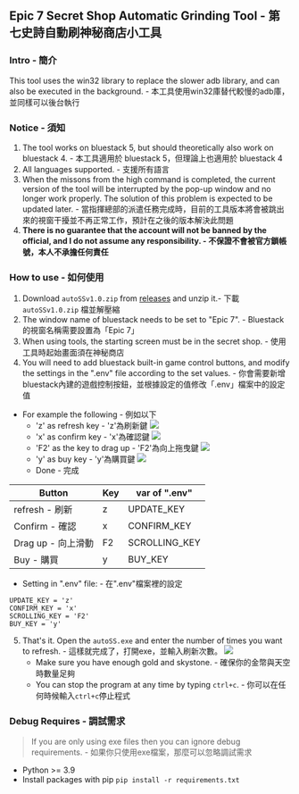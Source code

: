 ## Epic 7 Secret Shop Automatic Grinding Tool - 第七史詩自動刷神秘商店小工具

### Intro - 簡介
This tool uses the win32 library to replace the slower adb library, and can also be executed in the background. - 本工具使用win32庫替代較慢的adb庫，並同樣可以後台執行

### Notice - 須知
1. The tool works on bluestack 5, but should theoretically also work on bluestack 4. - 本工具適用於 bluestack 5，但理論上也適用於 bluestack 4
2. All languages supported. - 支援所有語言
3. When the missons from the high command is completed, the current version of the tool will be interrupted by the pop-up window and no longer work properly. The solution of this problem is expected to be updated later. - 當指揮總部的派遣任務完成時，目前的工具版本將會被跳出來的視窗干擾並不再正常工作，預計在之後的版本解決此問題
4. **There is no guarantee that the account will not be banned by the official, and I do not assume any responsibility. - 不保證不會被官方鎖帳號，本人不承擔任何責任**

### How to use - 如何使用
1. Download `autoSSv1.0.zip` from [releases](https://github.com/TimuXDXD/Epic7-auto-grind-secret-shop/releases/tag/v1.0) and unzip it.- 下載 `autoSSv1.0.zip` 檔並解壓縮
2. The window name of bluestack needs to be set to "Epic 7". - Bluestack 的視窗名稱需要設置為「Epic 7」
3. When using tools, the starting screen must be in the secret shop. - 使用工具時起始畫面須在神秘商店
4. You will need to add bluestack built-in game control buttons, and modify the settings in the ".env" file according to the set values. - 你會需要新增bluestack內建的遊戲控制按鈕，並根據設定的值修改「.env」檔案中的設定值
* For example the following - 例如以下
    * 'z' as refresh key - 'z'為刷新鍵
    ![](https://hackmd.io/_uploads/HJZ4CJAP2.png)
    * 'x' as confirm key - 'x'為確認鍵
    ![](https://hackmd.io/_uploads/HkwaJgRPn.png)
    * 'F2' as the key to drag up - 'F2'為向上拖曳鍵
    ![](https://hackmd.io/_uploads/r1UmZgADn.png)
    * 'y' as buy key - 'y'為購買鍵
    ![](https://hackmd.io/_uploads/rkPkMl0Dh.png)
    * Done - 完成
    
| Button | Key | var of ".env" |
| -------- | -------- | -------- |
| refresh - 刷新 | z | UPDATE_KEY |
| Confirm - 確認 | x | CONFIRM_KEY |
| Drag up - 向上滑動 | F2 | SCROLLING_KEY |
| Buy - 購買 | y | BUY_KEY |

* Setting in ".env" file: - 在".env"檔案裡的設定
```
UPDATE_KEY = 'z'
CONFIRM_KEY = 'x'
SCROLLING_KEY = 'F2'
BUY_KEY = 'y'
```
5. That's it. Open the `autoSS.exe` and enter the number of times you want to refresh. - 這樣就完成了，打開exe，並輸入刷新次數。
![](https://hackmd.io/_uploads/rkqnmxAPn.png)
    * Make sure you have enough gold and skystone. - 確保你的金幣與天空時數量足夠
    * You can stop the program at any time by typing `ctrl+c`. - 你可以在任何時候輸入`ctrl+c`停止程式

### Debug Requires - 調試需求
> If you are only using exe files then you can ignore debug requirements. - 如果你只使用exe檔案，那麼可以忽略調試需求

* Python >= 3.9
* Install packages with pip
`pip install -r requirements.txt`